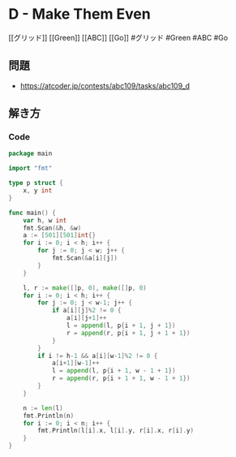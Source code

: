 # D - Make Them Even
[[グリッド]] [[Green]] [[ABC]] [[Go]]
#グリッド #Green #ABC #Go 

## 問題
- https://atcoder.jp/contests/abc109/tasks/abc109_d

## 解き方
### Code
```go
package main

import "fmt"

type p struct {
	x, y int
}

func main() {
	var h, w int
	fmt.Scan(&h, &w)
	a := [501][501]int{}
	for i := 0; i < h; i++ {
		for j := 0; j < w; j++ {
			fmt.Scan(&a[i][j])
		}
	}

	l, r := make([]p, 0), make([]p, 0)
	for i := 0; i < h; i++ {
		for j := 0; j < w-1; j++ {
			if a[i][j]%2 != 0 {
				a[i][j+1]++
				l = append(l, p{i + 1, j + 1})
				r = append(r, p{i + 1, j + 1 + 1})
			}
		}
		if i != h-1 && a[i][w-1]%2 != 0 {
			a[i+1][w-1]++
			l = append(l, p{i + 1, w - 1 + 1})
			r = append(r, p{i + 1 + 1, w - 1 + 1})
		}
	}

	n := len(l)
	fmt.Println(n)
	for i := 0; i < n; i++ {
		fmt.Println(l[i].x, l[i].y, r[i].x, r[i].y)
	}
}
```